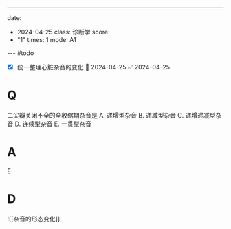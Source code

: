 ---
date:
  - 2024-04-25
class: 诊断学
score:
  - "1"
times: 1
mode: A1

--- #todo
- [x] 统一整理心脏杂音的变化 📅 2024-04-25 ✅ 2024-04-25


# Q
二尖瓣关闭不全的全收缩期杂音是
A. 递增型杂音 B. 递减型杂音 C. 递增递减型杂音
D. 连续型杂音 E. 一贯型杂音

# A

E



# D
![[杂音的形态变化]]